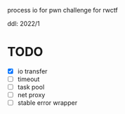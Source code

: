 process io for pwn challenge for rwctf

ddl: 2022/1

# TODO
- [x] io transfer 
- [ ] timeout
- [ ] task pool
- [ ] net proxy
- [ ] stable error wrapper